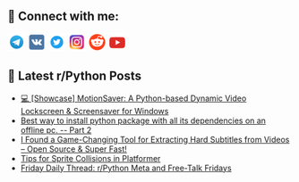 ## 🔎 Connect with me:
[<img src="https://github.com/bullbesh/bullbesh/blob/main/images/Telegram.png" width="32" height="32" />](https://t.me/bullbesh)
[<img src="https://github.com/bullbesh/bullbesh/blob/main/images/VK.png" width="32" height="32" />](https://vk.com/bullbesh)
[<img src="https://github.com/bullbesh/bullbesh/blob/main/images/Twitter.png" width="32" height="32" />](https://twitter.com/bullbesh1)
[<img src="https://github.com/bullbesh/bullbesh/blob/main/images/Instagram.png" width="32" height="32" />](https://www.instagram.com/bullbesh)
[<img src="https://github.com/bullbesh/bullbesh/blob/main/images/Reddit.png" width="32" height="32" />](https://www.reddit.com/user/bullbesh)
[<img src="https://github.com/bullbesh/bullbesh/blob/main/images/YouTube.png" width="32" height="32" />](https://www.youtube.com/channel/UCtfjRs6uzgq5mfm8S06WTcg)

## 📕 Latest r/Python Posts
<!-- BLOG-POST-LIST:START -->
- [💻 [Showcase] MotionSaver: A Python-based Dynamic Video Lockscreen &amp; Screensaver for Windows](https://www.reddit.com/r/Python/comments/1neu7bv/showcase_motionsaver_a_pythonbased_dynamic_video/)
- [Best way to install python package with all its dependencies on an offline pc. -- Part 2](https://www.reddit.com/r/Python/comments/1ner9mj/best_way_to_install_python_package_with_all_its/)
- [I Found a Game-Changing Tool for Extracting Hard Subtitles from Videos – Open Source &amp; Super Fast!](https://www.reddit.com/r/Python/comments/1neqpor/i_found_a_gamechanging_tool_for_extracting_hard/)
- [Tips for Sprite Collisions in Platformer](https://www.reddit.com/r/Python/comments/1neosd8/tips_for_sprite_collisions_in_platformer/)
- [Friday Daily Thread: r/Python Meta and Free-Talk Fridays](https://www.reddit.com/r/Python/comments/1neoksd/friday_daily_thread_rpython_meta_and_freetalk/)
<!-- BLOG-POST-LIST:END -->
